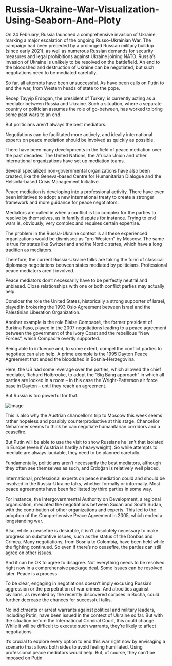 # Russia-Ukraine-War-Visualization-Using-Seaborn-And-Ploty
On 24 February, Russia launched a comprehensive invasion of Ukraine, marking a major escalation of the ongoing Russo-Ukrainian War. The campaign had been preceded by a prolonged Russian military buildup (since early 2021), as well as numerous Russian demands for security measures and legal prohibitions against Ukraine joining NATO.
Russia’s invasion of Ukraine is unlikely to be resolved on the battlefield. An end to the bloodshed and destruction of Ukraine can be negotiated, but such negotiations need to be mediated carefully.

So far, all attempts have been unsuccessful. As have been calls on Putin to end the war, from Western heads of state to the pope.

Recep Tayyip Erdogan, the president of Turkey, is currently acting as a mediator between Russia and Ukraine. Such a situation, where a separate country or politician assumes the role of go-between, has worked to bring some past wars to an end.

But politicians aren’t always the best mediators.

Negotiations can be facilitated more actively, and ideally international experts on peace mediation should be involved as quickly as possible.

There have been many developments in the field of peace mediation over the past decades. The United Nations, the African Union and other international organizations have set up mediation teams.

Several specialized non-governmental organizations have also been created, like the Geneva-based Centre for Humanitarian Dialogue and the Helsinki-based Crisis Management Initiative.

Peace mediation is developing into a professional activity. There have even been initiatives to adopt a new international treaty to create a stronger framework and more guidance for peace negotiators.

Mediators are called in when a conflict is too complex for the parties to resolve by themselves, as in family disputes for instance. Trying to end wars is, obviously, very complex and requires certain expertise.

The problem in the Russia-Ukraine context is all these experienced organizations would be dismissed as “pro-Western” by Moscow. The same is true for states like Switzerland and the Nordic states, which have a long tradition as mediators.

Therefore, the current Russia-Ukraine talks are taking the form of classical diplomacy negotiations between states mediated by politicians. Professional peace mediators aren’t involved.

Peace mediators don’t necessarily have to be perfectly neutral and unbiased. Close relationships with one or both conflict parties may actually help.

Consider the role the United States, historically a strong supporter of Israel, played in brokering the 1993 Oslo Agreement between Israel and the Palestinian Liberation Organization.

Another example is the role Blaise Compaoré, the former president of Burkina Faso, played in the 2007 negotiations leading to a peace agreement between the government of the Ivory Coast and the rebellious “New Forces”, which Compaoré overtly supported.

Being able to influence and, to some extent, compel the conflict parties to negotiate can also help. A prime example is the 1995 Dayton Peace Agreement that ended the bloodshed in Bosnia-Herzegovina.

Here, the US had some leverage over the parties, which allowed the chief mediator, Richard Holbrooke, to adopt the “Big Bang approach” in which all parties are locked in a room – in this case the Wright-Patterson air force base in Dayton – until they reach an agreement.

But Russia is too powerful for that.

![image](https://user-images.githubusercontent.com/103196322/164047041-f01cb3c9-00da-45b7-aa7c-b33a089d5c73.png)


This is also why the Austrian chancellor’s trip to Moscow this week seems rather hopeless and possibly counterproductive at this stage. Chancellor Nehammer seems to think he can negotiate humanitarian corridors and a ceasefire.

But Putin will be able to use the visit to show Russians he isn’t that isolated in Europe (even if Austria is hardly a heavyweight). So while attempts to mediate are always laudable, they need to be planned carefully.

Fundamentally, politicians aren’t necessarily the best mediators, although they often see themselves as such, and Erdoğan is relatively well placed.

International, professional experts on peace mediation could and should be involved in the Russia-Ukraine talks, whether formally or informally. Most peace agreements have been facilitated by third parties in some way.

For instance, the Intergovernmental Authority on Development, a regional organisation, mediated the negotiations between Sudan and South Sudan, with the contribution of other organizations and experts. This led to the adoption of the Comprehensive Peace Agreement in 2005, which ended a longstanding war.

Also, while a ceasefire is desirable, it isn’t absolutely necessary to make progress on substantive issues, such as the status of the Donbas and Crimea. Many negotiations, from Bosnia to Colombia, have been held while the fighting continued. So even if there’s no ceasefire, the parties can still agree on other issues.

And it can be OK to agree to disagree. Not everything needs to be resolved right now in a comprehensive package deal. Some issues can be resolved later. Peace is a process.

To be clear, engaging in negotiations doesn’t imply excusing Russia’s aggression or the perpetration of war crimes. And atrocities against civilians, as revealed by the recently discovered corpses in Bucha, could further decrease the chances for successful talks.

No indictments or arrest warrants against political and military leaders, including Putin, have been issued in the context of Ukraine so far. But with the situation before the International Criminal Court, this could change. While it will be difficult to execute such warrants, they’re likely to affect negotiations.

It’s crucial to explore every option to end this war right now by envisaging a scenario that allows both sides to avoid feeling humiliated. Using professional peace mediators would help. But, of course, they can’t be imposed on Putin.
